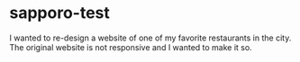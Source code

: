 # sapporo-test
I wanted to re-design a website of one of my favorite restaurants in the city. The original website is not responsive and I wanted to make it so.
